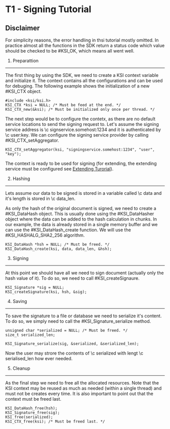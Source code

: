 T1 - Signing Tutorial
=====================

Disclaimer
----------

For simplicity reasons, the error handling in thsi tutorial mostly omitted.
In practice almost all the functions in the SDK return a status code which
value should be checked to be #KSI_OK, which means all went well.

1. Preparattion
---------------

The first thing by using the SDK, we need to create a KSI context variable
and initialize it. The context contains all the configurations and can be used
for debuging. The following example shows the initialization of a new #KSI_CTX
object.

    #include <ksi/ksi.h>
    KSI_CTX *ksi = NULL; /* Must be feed at the end. */
    KSI_CTX_new(&ksi); /* Must be initialized only once per thread. */

The next step would be to configure the contetx, as there are no default service
locations to send the signing request to. Let's assume the signing service address is
\c signservice.somehost:1234 and it is authenticated by \c user:key. We can configure
the signing service provider by calling #KSI_CTX_setAggregator.

    KSI_CTX_setAggregator(ksi, "signingservice.somehost:1234", "user", "key");

The context is ready to be used for signing (for extending, the extending service
must be configured see [Extending Turorial](t3_extending.md)).

2. Hashing
----------

Lets assume our data to be signed is stored in a variable called \c data and it's
length is stored in \c data_len.

As only the hash of the original document is signed, we need to create a #KSI_DataHash
object. This is usually done using the #KSI_DataHasher object where the data can be added to the
hash calculation in chunks. In our example, the data is already stored in a single
memory buffer and we can use the #KSI_DataHash_create function. We will use the 
#KSI_HASHALG_SHA2_256 algorithm.

    KSI_DataHash *hsh = NULL; /* Must be freed. */
    KSI_DataHash_create(ksi, data, data_len, &hsh);

3. Signing
----------

At this point we should have all we need to sign document (actually only the hash value of it). To
do so, we need to call #KSI_createSignaure.

    KSI_Signature *sig = NULL;
    KSI_createSignature(ksi, hsh, &sig);

4. Saving
---------

To save the signature to a file or database we need to serialize it's content. To do so, we simply need
to call the #KSI_Signature_serialize method.

    unsigned char *serialized = NULL; /* Must be freed. */
    size_t serialized_len;
    
    KSI_Signature_serialize(sig, &serialized, &serialized_len);

Now the user may strore the contents of \c serialized with lengt \c serialised_len how ever needed.

5. Cleanup
----------

As the final step we need to free all the allocated resources. Note that the KSI context may
be reused as much as needed (within a single thread) and must not be creates every time. It is
also important to point out that the context must be freed last.

    KSI_DataHash_free(hsh);
    KSI_Signature_free(sig);
    KSI_free(serialized);
    KSI_CTX_free(ksi); /* Must be freed last. */
